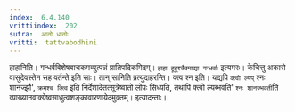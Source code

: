```yaml
---
index:  6.4.140
vrittiindex:  202
sutra:  आतो धातोः
vritti:  tattvabodhini 
---
```


हाहानिति। गन्धर्वविशेषवाचकमव्युत्पन्नं प्रातिपदिकमिदम्। `हाहा हूहूश्चैवमाद्या गन्धर्वाः` इत्यमरः। केचित्तु अकारो वासुदेवस्तेन सह वर्तन्ते इति साः। तान् सानिति प्रत्युदाहरन्ति। क्त्व श्न इति। यद्यपि `क्त्वो ल्यप्` श्नः शानज्झौ', `क्रमश्च क्त्वि` इति निर्देशादेतत्सूत्रेष्वातो लोपः सिध्यति, तथापि क्त्वो ल्यब्भवति' `श्नः शानज्भवती`ति व्याख्यानवाक्येष्वसाधुत्वशङ्कावारणायेदमुक्तम्। इत्यादन्ताः। 

